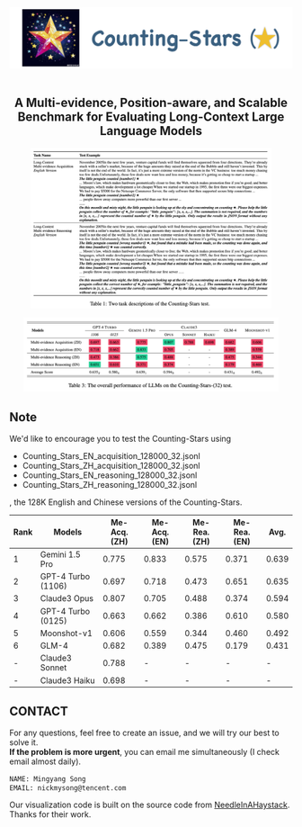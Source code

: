 <div align="center">
  <img src="figures/logo.png" width="700px"/>
  <br />
  <br />

## A Multi-evidence, Position-aware, and Scalable Benchmark for Evaluating Long-Context Large Language Models

</div>

<p align="center">
<img src="figures/tasks.png" width = "85%" />
</p>

<p align="center">
<img src="figures/results.png" width = "90%" />
</p>

## Note

We'd like to encourage you to test the Counting-Stars using
- Counting_Stars_EN_acquisition_128000_32.jsonl
- Counting_Stars_ZH_acquisition_128000_32.jsonl
- Counting_Stars_EN_reasoning_128000_32.jsonl
- Counting_Stars_ZH_reasoning_128000_32.jsonl

, the 128K English and Chinese versions of the Counting-Stars.


| Rank | Models    | Me-Acq. (ZH) | Me-Acq. (EN) | Me-Rea. (ZH) | Me-Rea. (EN) | Avg. |
|----|---------------------------------------------|---------------------------------|---------------------------------|-------------------------------|-------------------------------|---------------|
|1| Gemini 1.5 Pro|0.775|0.833|0.575|0.371|0.639|
|2| GPT-4 Turbo (1106)|0.697|0.718|0.473|0.651|0.635|
|3| Claude3 Opus|0.807|0.705|0.488|0.374|0.594|
|4| GPT-4 Turbo (0125)|0.663|0.662|0.386|0.610|0.580|
|5| Moonshot-v1|0.606|0.559|0.344|0.460|0.492|
|6| GLM-4|0.682|0.389|0.475|0.179|0.431|
|-| Claude3 Sonnet|0.788|-|-|-|-|
|-| Claude3 Haiku|0.698|-|-|-|-|



## CONTACT
For any questions, feel free to create an issue, and we will try our best to solve it. \
**If the problem is more urgent**, you can email me simultaneously (I check email almost daily).
```
NAME: Mingyang Song
EMAIL: nickmysong@tencent.com
```
Our visualization code is built on the source code from [NeedleInAHaystack](https://github.com/gkamradt/LLMTest_NeedleInAHaystack). Thanks for their work.
